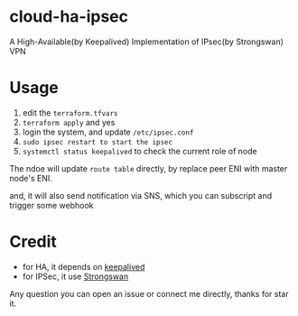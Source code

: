 # cloud-ha-ipsec

A High-Available(by Keepalived) Implementation of IPsec(by Strongswan) VPN 

# Usage

1. edit the `terraform.tfvars`
2. `terraform apply` and yes
3. login the system, and update `/etc/ipsec.conf`
4. `sudo ipsec restart to start the ipsec`
4. `systemctl status keepalived` to check the current role of node

The ndoe will update `route table` directly, by replace peer ENI with master node's ENI. 

and, it will also send notification via SNS, which you can subscript and trigger some webhook

# Credit

- for HA, it depends on [keepalived](https://github.com/acassen/keepalived)
- for IPSec, it use [Strongswan](https://github.com/strongswan/strongswan)

Any question you can open an issue or connect me directly, thanks for star it.
